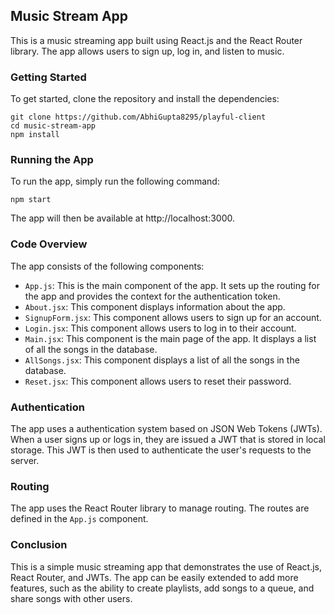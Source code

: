  ## Music Stream App

This is a music streaming app built using React.js and the React Router library. The app allows users to sign up, log in, and listen to music.

### Getting Started

To get started, clone the repository and install the dependencies:

```
git clone https://github.com/AbhiGupta8295/playful-client
cd music-stream-app
npm install
```

### Running the App

To run the app, simply run the following command:

```
npm start
```

The app will then be available at http://localhost:3000.

### Code Overview

The app consists of the following components:

* `App.js`: This is the main component of the app. It sets up the routing for the app and provides the context for the authentication token.
* `About.jsx`: This component displays information about the app.
* `SignupForm.jsx`: This component allows users to sign up for an account.
* `Login.jsx`: This component allows users to log in to their account.
* `Main.jsx`: This component is the main page of the app. It displays a list of all the songs in the database.
* `AllSongs.jsx`: This component displays a list of all the songs in the database.
* `Reset.jsx`: This component allows users to reset their password.

### Authentication

The app uses a authentication system based on JSON Web Tokens (JWTs). When a user signs up or logs in, they are issued a JWT that is stored in local storage. This JWT is then used to authenticate the user's requests to the server.

### Routing

The app uses the React Router library to manage routing. The routes are defined in the `App.js` component.

### Conclusion

This is a simple music streaming app that demonstrates the use of React.js, React Router, and JWTs. The app can be easily extended to add more features, such as the ability to create playlists, add songs to a queue, and share songs with other users.
